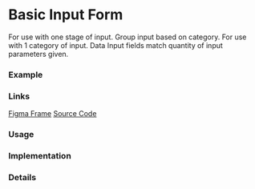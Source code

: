 # Basic Input Form

For use with one stage of input. Group input based on category. For use with 1 category of input.  Data Input fields match quantity of input parameters given. 

### Example

### Links
[Figma Frame]()
[Source Code]()

### Usage

### Implementation

### Details